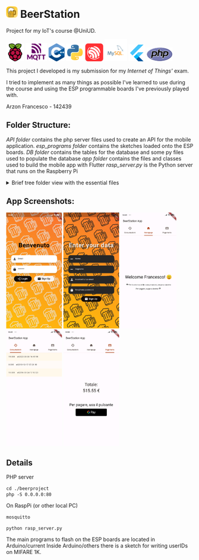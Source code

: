 # <img src="docs/icons/../../app/beerstation/android/app/src/main/ic_launcher-playstore.png" width="31"> BeerStation

Project for my IoT's course @UniUD.

<div>
<a href='https://www.raspberrypi.com/'><img src="docs/icons/raspberry-pi-svgrepo-com.svg" width="48"></a>
<a href='https://mqtt.org/'><img src="docs/icons/mqtt-ver.svg" width="58"></a>
<a href=''><img src="docs/icons/ISO_C++_Logo.svg.png" width="43"></a>
<a href='https://www.python.org/'><img src="docs/icons/python-svgrepo-com.svg" width="48"></a>
<a href='https://www.espressif.com/'><img src="docs/icons/espressif-svgrepo-com.svg" width="48"></a>
<a href='https://www.mysql.com/it/'><img src="docs/icons/mysql-logo-svgrepo-com.svg" width="60"></a>
<a href='https://flutter.dev/'><img src="docs/icons/flutter-svgrepo-com.svg" width="45"></a>
<a href='https://www.php.net/'><img src="docs/icons/new-php-logo.svg" width="70"></a>
</div>


This project I developed is my submission for my _Internet of Things'_ exam.

I tried to implement as many things as possible I've learned to use during the course and using the ESP programmable boards I've previously played with.

Arzon Francesco - 142439

## Folder Structure:
*API folder* contains the php server files used to create an API for the mobile application.
*esp_programs folder* contains the sketches loaded onto the ESP boards.
*DB folder* contains the tables for the database and some py files used to populate the database
*app folder* contains the files and classes used to build the mobile app with Flutter
*rasp_server.py* is the Python server that runs on the Raspberry Pi

<details>
<summary>Brief tree folder view with the essential files</summary>

```
beerproject/
├─ API/
│  ├─ login.php
│  ├─ register.php
│  ├─ resetdebt.php
│  ├─ getconsumazioni.php
├─ esp_programs/
│  ├─ others/
│  │  ├─ dump.ino
│  │  ├─ esp8266_write_card.ino
│  ├─ current/
│  │  ├─ esp32_rfid.ino
│  │  ├─ esp8266_card_to_tag.ino
│  │  ├─ pump.ino
├─ DB/
│  ├─ TABLES/
│  │  ├─ create_tables.sql
│  │  ├─ ER model.mwb
│  │  ├─ backup.sql
├─ app/
│  ├─ beerstation/
│  │  ├─ lib/
│  │  │  ├─ obj/
│  │  │  │  ├─ consumazione.dart
│  │  │  │  ├─ user.dart
│  │  │  ├─ screens/
│  │  │  │  ├─ homepage.dart
│  │  │  ├─ users/
│  │  │  │  ├─ login_screen.dart
│  │  │  │  ├─ register_screen.dart
│  │  │  ├─ main.dart
│  │  │  ├─ utils.dart
├─ docs/
│  ├─ app_images/
│  ├─ diagrams/
│  │  ├─ wiring/
│  ├─ icons/
│  ├─ Relazione IOT Arzon 142439.doc
```
</details>

## App Screenshots:

<div><img src='docs/app_images/login.jpg' width='150'>
<img src='docs/app_images/register.jpg' width='150'>
<img src='docs/app_images/home.jpg' width='150'>
<img src='docs/app_images/consumazioni.jpg' width='150'>
<img src='docs/app_images/saldo.jpg' width='150'></div>

## Details
PHP server
```
cd ./beerproject
php -S 0.0.0.0:80
```
On RaspPi (or other local PC)
```
mosquitto
```
```
python rasp_server.py
```
The main programs to flash on the ESP boards are located in Arduino/current
Inside Arduino/others there is a sketch for writing userIDs on MIFARE 1K.
